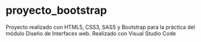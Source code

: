 # proyecto_bootstrap

Proyecto realizado con HTML5, CSS3, SASS y Bootstrap para la práctica del módulo Diseño de Interfaces web. 
Realizado con Visual Studio Code
